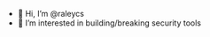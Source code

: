 - 👋 Hi, I’m @raleycs
- 👀 I’m interested in building/breaking security tools

<!---
raleycs/raleycs is a ✨ special ✨ repository because its `README.md` (this file) appears on your GitHub profile.
You can click the Preview link to take a look at your changes.
--->
